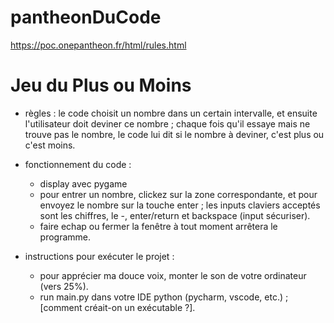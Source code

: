 # pantheonDuCode
https://poc.onepantheon.fr/html/rules.html

# Jeu du Plus ou Moins
- règles : le code choisit un nombre dans un certain intervalle, et ensuite l'utilisateur doit deviner ce nombre ;
chaque fois qu'il essaye mais ne trouve pas le nombre, le code lui dit si le nombre à deviner,
c'est plus ou c'est moins.


- fonctionnement du code :
  - display avec pygame
  - pour entrer un nombre, clickez sur la zone correspondante, et pour envoyez le nombre sur la touche enter ;
les inputs claviers acceptés sont les chiffres, le -, enter/return et backspace (input sécuriser).
  - faire echap ou fermer la fenêtre à tout moment arrêtera le programme.


- instructions pour exécuter le projet :
  - pour apprécier ma douce voix, monter le son de votre ordinateur (vers 25%).
  - run main.py dans votre IDE python (pycharm, vscode, etc.) ; [comment créait-on un exécutable ?].
